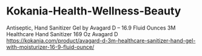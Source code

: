 # Kokania-Health-Wellness-Beauty
Antiseptic, Hand Sanitizer Gel by Avagard D – 16.9 Fluid Ounces  3M Healthcare Hand Sanitizer 169 Oz Avagard D https://kokania.com/product/avagard-d-3m-healthcare-sanitizer-hand-gel-with-moisturizer-16-9-fluid-ounce/
